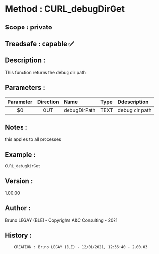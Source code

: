 ﻿# **Method :** CURL_debugDirGet## **Scope :** private## **Treadsafe :** capable ✅ ## **Description :** This function returns the debug dir path## **Parameters :** | Parameter | Direction | Name | Type | Ddescription | |:----:|:----:|:----|:----|:----| | $0 | OUT | debugDirPath | TEXT | debug dir path | ## **Notes :** this applies to all processes## **Example :** ```CURL_debugDirGet```## **Version :** 1.00.00## **Author :** Bruno LEGAY (BLE) - Copyrights A&C Consulting - 2021## **History :**          CREATION : Bruno LEGAY (BLE) - 12/01/2021, 12:36:40 - 2.00.03